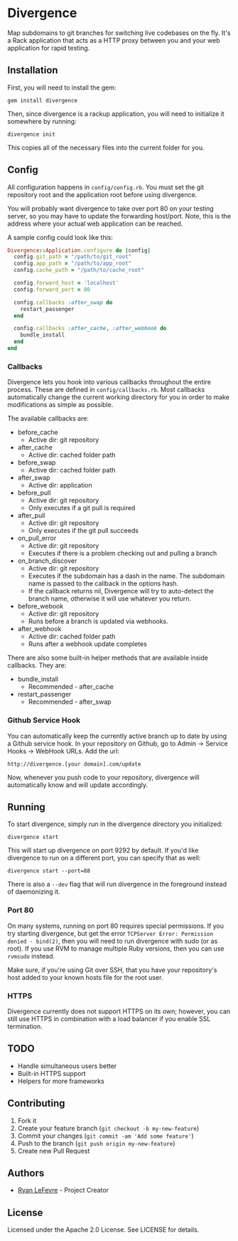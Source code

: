# Divergence

Map subdomains to git branches for switching live codebases on the fly. It's a Rack application that acts as a HTTP proxy between you and your web application for rapid testing.

## Installation

First, you will need to install the gem:

```
gem install divergence
```

Then, since divergence is a rackup application, you will need to initialize it somewhere by running:

```
divergence init
```

This copies all of the necessary files into the current folder for you.

## Config

All configuration happens in `config/config.rb`. You must set the git repository root and the application root before using divergence.

You will probably want divergence to take over port 80 on your testing server, so you may have to update the forwarding host/port. Note, this is the address where your actual web application can be reached.

A sample config could look like this:

``` ruby
Divergence::Application.configure do |config|
  config.git_path = "/path/to/git_root"
  config.app_path = "/path/to/app_root"
  config.cache_path = "/path/to/cache_root"

  config.forward_host = 'localhost'
  config.forward_port = 80

  config.callbacks :after_swap do
    restart_passenger
  end

  config.callbacks :after_cache, :after_webhook do
    bundle_install
  end
end
```

### Callbacks

Divergence lets you hook into various callbacks throughout the entire process. These are defined in `config/callbacks.rb`. Most callbacks automatically change the current working directory for you in order to make modifications as simple as possible.

The available callbacks are:

* before_cache
  * Active dir: git repository
* after_cache
  * Active dir: cached folder path
* before_swap
  * Active dir: cached folder path
* after_swap
  * Active dir: application
* before_pull
  * Active dir: git repository
  * Only executes if a git pull is required
* after_pull
  * Active dir: git repository
  * Only executes if the git pull succeeds
* on_pull_error
  * Active dir: git repository
  * Executes if there is a problem checking out and pulling a branch
* on_branch_discover
  * Active dir: git repository
  * Executes if the subdomain has a dash in the name. The subdomain name is passed to the callback in the options hash.
  * If the callback returns nil, Divergence will try to auto-detect the branch name, otherwise it will use whatever you return.
* before_webook
  * Active dir: git repository
  * Runs before a branch is updated via webhooks.
* after_webhook
  * Active dir: cached folder path
  * Runs after a webhook update completes

There are also some built-in helper methods that are available inside callbacks. They are:

* bundle_install
  * Recommended - after_cache
* restart_passenger
  * Recommended - after_swap

### Github Service Hook

You can automatically keep the currently active branch up to date by using a Github service hook. In your repository on Github, go to Admin -> Service Hooks -> WebHook URLs. Add the url:

```
http://divergence.[your domain].com/update
```

Now, whenever you push code to your repository, divergence will automatically know and will update accordingly.

## Running

To start divergence, simply run in the divergence directory you initialized:

```
divergence start
```

This will start up divergence on port 9292 by default. If you'd like divergence to run on a different port, you can specify that as well:

```
divergence start --port=88
```

There is also a `--dev` flag that will run divergence in the foreground instead of daemonizing it.

### Port 80

On many systems, running on port 80 requires special permissions. If you try starting divergence, but get the error `TCPServer Error: Permission denied - bind(2)`, then you will need to run divergence with sudo (or as root). If you use RVM to manage multiple Ruby versions, then you can use `rvmsudo` instead.

Make sure, if you're using Git over SSH, that you have your repository's host added to your known hosts file for the root user.

### HTTPS

Divergence currently does not support HTTPS on its own; however, you can still use HTTPS in combination with a load balancer if you enable SSL termination.

## TODO

* Handle simultaneous users better
* Built-in HTTPS support
* Helpers for more frameworks

## Contributing

1. Fork it
2. Create your feature branch (`git checkout -b my-new-feature`)
3. Commit your changes (`git commit -am 'Add some feature'`)
4. Push to the branch (`git push origin my-new-feature`)
5. Create new Pull Request

## Authors

* [Ryan LeFevre](http://meltingice.net) - Project Creator

## License

Licensed under the Apache 2.0 License. See LICENSE for details.
